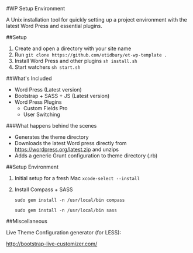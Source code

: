 #WP Setup Environment

A Unix installation tool for quickly setting up a project environment with the latest Word Press and essential plugins.

##Setup
 
1. Create and open a directory with your site name
2. Run ```git clone https://github.com/etidbury/et-wp-template .```
3. Install Word Press and other plugins ```sh install.sh```
4. Start watchers ```sh start.sh```

##What's Included

- Word Press (Latest version)
- Bootstrap + SASS + JS (Latest version)
- Word Press Plugins
    - Custom Fields Pro
    - User Switching

###What happens behind the scenes

- Generates the theme directory
- Downloads the latest Word press directly from https://wordpress.org/latest.zip and unzips
- Adds a generic Grunt configuration to theme directory (.rb)

##Setup Environment

1. Initial setup for a fresh Mac ```xcode-select --install```

2. Install Compass + SASS

    ```sudo gem install -n /usr/local/bin compass```

    ```sudo gem install -n /usr/local/bin sass```


##Miscellaneous 

Live Theme Configuration generator (for LESS):

http://bootstrap-live-customizer.com/

